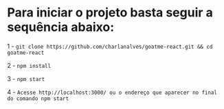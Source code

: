 # Para iniciar o projeto basta seguir a sequência abaixo:
1 - `git clone https://github.com/charlanalves/goatme-react.git && cd goatme-react`

2 - `npm install`

3 - `npm start`

4 - `Acesse http://localhost:3000/ ou o endereço que aparecer no final do comando npm start`
